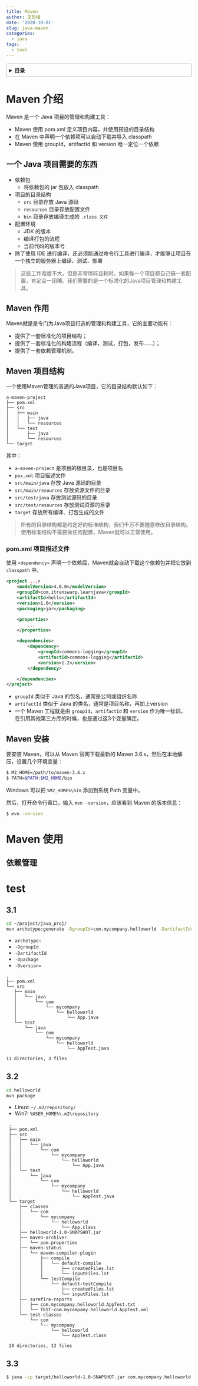 ```yaml
---
title: Maven
author: 王哲峰
date: '2020-10-01'
slug: java-maven
categories:
  - java
tags:
  - tool
---
```


<style>
details {
    border: 1px solid #aaa;
    border-radius: 4px;
    padding: .5em .5em 0;
}
summary {
    font-weight: bold;
    margin: -.5em -.5em 0;
    padding: .5em;
}
details[open] {
    padding: .5em;
}
details[open] summary {
    border-bottom: 1px solid #aaa;
    margin-bottom: .5em;
}
</style>

<details><summary>目录</summary><p>

- [Maven 介绍](#maven-介绍)
  - [一个 Java 项目需要的东西](#一个-java-项目需要的东西)
  - [Maven 作用](#maven-作用)
  - [Maven 项目结构](#maven-项目结构)
    - [pom.xml 项目描述文件](#pomxml-项目描述文件)
  - [Maven 安装](#maven-安装)
- [Maven 使用](#maven-使用)
  - [依赖管理](#依赖管理)
- [test](#test)
  - [3.1](#31)
  - [3.2](#32)
  - [3.3](#33)
</p></details><p></p>

# Maven 介绍

Maven 是一个 Java 项目的管理和构建工具：

- Maven 使用 pom.xml 定义项目内容，并使用预设的目录结构
- 在 Maven 中声明一个依赖项可以自动下载并导入 classpath
- Maven 使用 groupId，artifactId 和 version 唯一定位一个依赖


## 一个 Java 项目需要的东西

- 依赖包
    - 将依赖包的 jar 包放入 classpath
- 项目的目录结构
    - `src` 目录存放 Java 源码
    - `resources` 目录存放配置文件
    - `bin` 目录存放编译生成的 `.class 文件`
- 配置环境
    - JDK 的版本
    - 编译打包的流程
    - 当前代码的版本号
- 除了使用 IDE 进行编译，还必须能通过命令行工具进行编译，才能够让项目在一个独立的服务器上编译、测试、部署


> 这些工作难度不大，但是非常琐碎且耗时。如果每一个项目都自己搞一套配置，肯定会一团糟。我们需要的是一个标准化的Java项目管理和构建工具。

## Maven 作用

Maven就是是专门为Java项目打造的管理和构建工具，它的主要功能有：

- 提供了一套标准化的项目结构；
- 提供了一套标准化的构建流程（编译，测试，打包，发布……）；
- 提供了一套依赖管理机制。


## Maven 项目结构

一个使用Maven管理的普通的Java项目，它的目录结构默认如下：

``` 
a-maven-project
├── pom.xml
├── src
│   ├── main
│   │   ├── java
│   │   └── resources
│   └── test
│       ├── java
│       └── resources
└── target
```

其中：

- `a-maven-project` 是项目的根目录，也是项目名
- `pox.xml` 项目描述文件
- `src/main/java` 存放 Java 源码的目录
- `src/main/resources` 存放资源文件的目录
- `src/test/java` 存放测试源码的目录
- `src/test/resources` 存放测试资源的目录
- `target` 存放所有编译、打包生成的文件


> 所有的目录结构都是约定好的标准结构，我们千万不要随意修改目录结构。使用标准结构不需要做任何配置，Maven就可以正常使用。


### pom.xml 项目描述文件

使用 `<dependency>` 声明一个依赖后，Maven就会自动下载这个依赖包并把它放到 `classpath` 中。

```xml
<project ...>
    <modelVersion>4.0.0</modelVersion>
    <groupId>com.itranswarp.learnjava</groupId>
    <artifactId>hello</artifactId>
    <version>1.0</version>
    <packaging>jar</packaging>

    <properties>
        ...
    </properties>

    <dependencies>
        <dependency>
            <groupId>commons-logging</groupId>
            <artifactId>commons-logging</artifactId>
            <version>1.2</version>
        </dependency>

    </dependencies>
</project>
```

- `groupId` 类似于 Java 的包名，通常是公司或组织名称
- `artifactId` 类似于 Java 的类名，通常是项目名称，再加上version
- 一个 Maven 工程就是由 `groupId`，`artifactId` 和 `version` 作为唯一标识。
  在引用其他第三方库的时候，也是通过这3个变量确定。


## Maven 安装

要安装 Maven，可以从 Maven 官网下载最新的 Maven 3.6.x，然后在本地解压，设置几个环境变量：

```bash
$ M2_HOME=/path/to/maven-3.6.x
$ PATH=$PATH:$M2_HOME/bin
```

Windows 可以把 `%M2_HOME%\bin` 添加到系统 Path 变量中。

然后，打开命令行窗口，输入 `mvn -version`，应该看到 Maven 的版本信息：

```bash
$ mvn -version
```

# Maven 使用

## 依赖管理

# test

## 3.1

```bash
cd ~/project/java_proj/
mvn archetype:generate -DgroupId=com.mycompany.helloworld -DartifactId=helloworld -Dpackage=com.mycompany.helloworld -Dversion=1.0-SNAPSHOT
```

- `archetype:`
- `-DgroupId`
- `-DartifactId`
- `-Dpackage`
- `-Dversion=`

```
.
├── pom.xml
└── src
   ├── main
   │   └── java
   │       └── com
   │           └── mycompany
   │               └── helloworld
   │                   └── App.java
   └── test
       └── java
           └── com
               └── mycompany
                   └── helloworld
                       └── AppTest.java

11 directories, 3 files
```

## 3.2 

```bash
cd helloworld
mvn package
```

- Linux: `~/.m2/repository/`
- Win7: `%USER_HOME%\.m2\repository`

```
 .
 ├── pom.xml
 ├── src
 │   ├── main
 │   │   └── java
 │   │       └── com
 │   │           └── mycompany
 │   │               └── helloworld
 │   │                   └── App.java
 │   └── test
 │       └── java
 │           └── com
 │               └── mycompany
 │                   └── helloworld
 │                       └── AppTest.java
 └── target
     ├── classes
     │   └── com
     │       └── mycompany
     │           └── helloworld
     │               └── App.class
     ├── helloworld-1.0-SNAPSHOT.jar
     ├── maven-archiver
     │   └── pom.properties
     ├── maven-status
     │   └── maven-compiler-plugin
     │       ├── compile
     │       │   └── default-compile
     │       │       ├── createdFiles.lst
     │       │       └── inputFiles.lst
     │       └── testCompile
     │           └── default-testCompile
     │               ├── createdFiles.lst
     │               └── inputFiles.lst
     ├── surefire-reports
     │   ├── com.mycompany.helloworld.AppTest.txt
     │   └── TEST-com.mycompany.helloworld.AppTest.xml
     └── test-classes
         └── com
             └── mycompany
                 └── helloworld
                     └── AppTest.class

 28 directories, 13 files
```

## 3.3 


```bash
$ java -cp target/helloworld-1.0-SNAPSHOT.jar com.mycompany.helloworld.App
```

